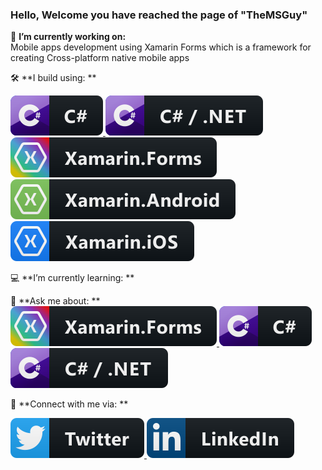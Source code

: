 ### Hello, Welcome you have reached the page of "TheMSGuy"

<!--
**mehul19851/mehul19851** is a ✨ _special_ ✨ repository because its `README.md` (this file) appears on your GitHub profile.

Here are some ideas to get you started:

- 🔭 I’m currently working on ... Mobile apps development using Xamarin Forms which is a framework for creating Cross-platform native mobile apps
- 🌱 I’m currently learning ...
- 👯 I’m looking to collaborate on ...
- 🤔 I’m looking for help with ...
- 💬 Ask me about ...
- 📫 How to reach me: ...
- 😄 Pronouns: ...
- ⚡ Fun fact: ... -->

🔭 **I’m currently working on:** <br/>
Mobile apps development using Xamarin Forms which is a framework for creating Cross-platform native mobile apps

🛠️ **I build using: ** <br/>
<p align="left">
  <a href="https://twitter.com/themsguy_">
    <img src="https://github.com/mehul19851/mehul19851/blob/master/ColoredBadges/svg/dev/languages/csharp.svg" alt="example badge" style="vertical-align:center margin:6px 2px">
  </a>
  <a href="https://twitter.com/themsguy_">
    <img src="https://github.com/mehul19851/mehul19851/blob/master/ColoredBadges/svg/dev/languages/csharp_dotnet.svg" alt="example badge" style="vertical-align:center margin:6px 2px">
  </a>
  <a href="https://www.linkedin.com/in/themsguy">
    <img src="https://github.com/mehul19851/mehul19851/blob/master/ColoredBadges/svg/dev/frameworks/xamarin_forms.svg" alt="example badge" style="vertical-align:center margin:6px 2px">
  </a>
  <a href="https://www.linkedin.com/in/themsguy">
    <img src="https://github.com/mehul19851/mehul19851/blob/master/ColoredBadges/svg/dev/frameworks/xamarin_android.svg" alt="example badge" style="vertical-align:center margin:6px 2px">
  </a>
  <a href="https://www.linkedin.com/in/themsguy">
    <img src="https://github.com/mehul19851/mehul19851/blob/master/ColoredBadges/svg/dev/frameworks/xamarin_ios.svg" alt="example badge" style="vertical-align:center margin:6px 2px">
  </a>
</p>

💻 **I’m currently learning: ** <br/>

💬 **Ask me about: ** <br/>
  <a href="https://www.linkedin.com/in/themsguy">
    <img src="https://github.com/mehul19851/mehul19851/blob/master/ColoredBadges/svg/dev/frameworks/xamarin_forms.svg" alt="example badge" style="vertical-align:center margin:6px 2px">
  </a>
  <a href="https://twitter.com/themsguy_">
    <img src="https://github.com/mehul19851/mehul19851/blob/master/ColoredBadges/svg/dev/languages/csharp.svg" alt="example badge" style="vertical-align:center margin:6px 2px">
  </a>
  <a href="https://twitter.com/themsguy_">
    <img src="https://github.com/mehul19851/mehul19851/blob/master/ColoredBadges/svg/dev/languages/csharp_dotnet.svg" alt="example badge" style="vertical-align:center margin:6px 2px">
  </a>


🔌 **Connect with me via: ** <br/>
<p align="left">
  <a href="https://twitter.com/themsguy_">
    <img src="https://github.com/mehul19851/mehul19851/blob/master/ColoredBadges/svg/social/twitter.svg" alt="example badge" style="vertical-align:center margin:6px 2px">
  </a>
  <a href="https://www.linkedin.com/in/themsguy">
    <img src="https://github.com/mehul19851/mehul19851/blob/master/ColoredBadges/svg/social/linkedin.svg" alt="example badge" style="vertical-align:center margin:6px 2px">
  </a>
</p>
